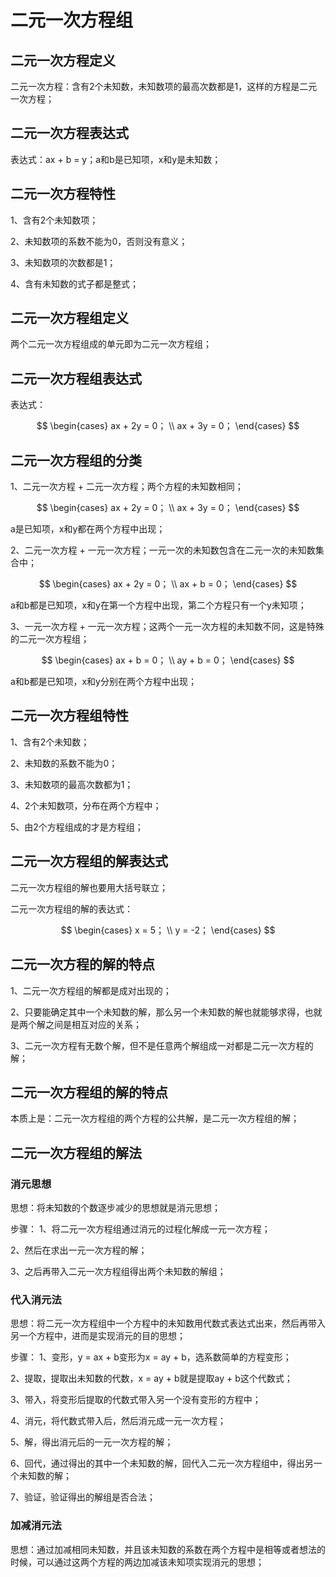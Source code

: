 # 二元一次方程组

## 二元一次方程定义
二元一次方程：含有2个未知数，未知数项的最高次数都是1，这样的方程是二元一次方程；

## 二元一次方程表达式
表达式：ax + b = y；a和b是已知项，x和y是未知数；

## 二元一次方程特性
1、含有2个未知数项；

2、未知数项的系数不能为0，否则没有意义；

3、未知数项的次数都是1；

4、含有未知数的式子都是整式；

## 二元一次方程组定义
两个二元一次方程组成的单元即为二元一次方程组；

## 二元一次方程组表达式
表达式：

$$
\begin{cases}
ax + 2y = 0；
\\
ax + 3y = 0；
\end{cases}
$$

## 二元一次方程组的分类
1、二元一次方程 + 二元一次方程；两个方程的未知数相同；

$$
\begin{cases}
ax + 2y = 0；
\\
ax + 3y = 0；
\end{cases}
$$

a是已知项，x和y都在两个方程中出现；

2、二元一次方程 + 一元一次方程；一元一次的未知数包含在二元一次的未知数集合中；

$$
\begin{cases}
ax + 2y = 0；
\\
ax + b = 0；
\end{cases}
$$

a和b都是已知项，x和y在第一个方程中出现，第二个方程只有一个y未知项；

3、一元一次方程 + 一元一次方程；这两个一元一次方程的未知数不同，这是特殊的二元一次方程组；

$$
\begin{cases}
ax + b = 0；
\\
ay + b = 0；
\end{cases}
$$

a和b都是已知项，x和y分别在两个方程中出现；

## 二元一次方程组特性
1、含有2个未知数；

2、未知数的系数不能为0；

3、未知数项的最高次数都为1；

4、2个未知数项，分布在两个方程中；

5、由2个方程组成的才是方程组；


## 二元一次方程组的解表达式
二元一次方程组的解也要用大括号联立；

二元一次方程组的解的表达式：

$$
\begin{cases}
x = 5；
\\
y = -2；
\end{cases}
$$

## 二元一次方程的解的特点
1、二元一次方程组的解都是成对出现的；

2、只要能确定其中一个未知数的解，那么另一个未知数的解也就能够求得，也就是两个解之间是相互对应的关系；

3、二元一次方程有无数个解，但不是任意两个解组成一对都是二元一次方程的解；

## 二元一次方程组的解的特点
本质上是：二元一次方程组的两个方程的公共解，是二元一次方程组的解；

## 二元一次方程组的解法
### 消元思想
思想：将未知数的个数逐步减少的思想就是消元思想；

步骤：
1、将二元一次方程组通过消元的过程化解成一元一次方程；

2、然后在求出一元一次方程的解；

3、之后再带入二元一次方程组得出两个未知数的解组；

### 代入消元法
思想：将二元一次方程组中一个方程中的未知数用代数式表达式出来，然后再带入另一个方程中，进而是实现消元的目的思想；

步骤：
1、变形，y = ax + b变形为x = ay + b，选系数简单的方程变形；

2、提取，提取出未知数的代数，x = ay + b就是提取ay + b这个代数式；

3、带入，将变形后提取的代数式带入另一个没有变形的方程中；

4、消元，将代数式带入后，然后消元成一元一次方程；

5、解，得出消元后的一元一次方程的解；

6、回代，通过得出的其中一个未知数的解，回代入二元一次方程组中，得出另一个未知数的解；

7、验证，验证得出的解组是否合法；

### 加减消元法
思想：通过加减相同未知数，并且该未知数的系数在两个方程中是相等或者想法的时候，可以通过这两个方程的两边加减该未知项实现消元的思想；
